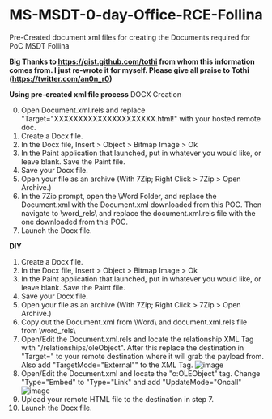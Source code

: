 # MS-MSDT-0-day-Office-RCE-Follina
Pre-Created document xml files for creating the Documents required for PoC MSDT Follina

**Big Thanks to https://gist.github.com/tothi from whom this information comes from. I just re-wrote it for myself. Please give all praise to Tothi (https://twitter.com/an0n_r0)**

**Using pre-created xml file process**
DOCX Creation

0. Open Document.xml.rels and replace "Target="XXXXXXXXXXXXXXXXXXXXX.html!" with your hosted remote doc.
1. Create a Docx file.
2. In the Docx file, Insert > Object > Bitmap Image > Ok
3. In the Paint application that launched, put in whatever you would like, or leave blank. Save the Paint file.
4. Save your Docx file.
5. Open your file as an archive (With 7Zip; Right Click > 7Zip > Open Archive.)
6. In the 7Zip prompt, open the \Word Folder, and replace the Document.xml with the Document.xml downloaded from this POC. Then navigate to \word\_rels\ and replace the document.xml.rels file with the one downloaded from this POC.
7. Launch the Docx file.

**DIY**
1. Create a Docx file.
2. In the Docx file, Insert > Object > Bitmap Image > Ok
3. In the Paint application that launched, put in whatever you would like, or leave blank. Save the Paint file.
4. Save your Docx file.
5. Open your file as an archive (With 7Zip; Right Click > 7Zip > Open Archive.)
6. Copy out the Document.xml from \Word\ and document.xml.rels file from \word\_rels\
7. Open/Edit the Document.xml.rels and locate the relationship XML Tag with "/relationships/oleObject". After this replace the destination in "Target=" to your remote destination where it will grab the payload from. Also add "TargetMode="External"" to the XML Tag. 
![image](https://user-images.githubusercontent.com/79787840/171080197-9c253852-a5c5-4df2-a6be-63a6165f86e5.png)
8. Open/Edit the Document.xml and locate the "o:OLEObject" tag. Change "Type="Embed" to "Type="Link" and add "UpdateMode="Oncall"
![image](https://user-images.githubusercontent.com/79787840/171080503-f427ae2d-c8d8-42bb-89b7-46d3b3d1f098.png)
9. Upload your remote HTML file to the destination in step 7.
10. Launch the Docx file.

